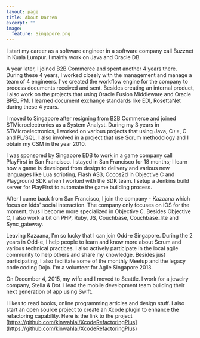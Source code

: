 ```yaml
---
layout: page
title: About Darren
excerpt: ""
image:
  feature: Singapore.png
---
```


I start my career as a software engineer in a software company call Buzznet in Kuala Lumpur. I mainly work on Java and Oracle DB.

A year later, I joined B2B Commerce and spent another 4 years there. During these 4 years, I worked closely with the management and manage a team of 4 engineers. I've created the workflow engine for the company to process documents received and sent. Besides creating an internal product, I also work on the projects that using Oracle Fusion Middleware and Oracle BPEL PM. I learned document exchange standards like EDI, RosettaNet during these 4 years.

I moved to Singapore after resigning from B2B Commerce and joined STMicroelectronics as a System Analyst. During my 3 years in STMicroelectronics, I worked on various projects that using Java, C++, C and PL/SQL. I also involved in a project that use Scrum methodology and I obtain my CSM in the year 2010.

I was sponsored by Singapore EDB to work in a game company call PlayFirst in San Francisco. I stayed in San Francisco for 18 months; I learn how a game is developed from design to delivery and various new languages like Lua scripting, Flash AS3, Cocos2d in Objective C and Playground SDK when I worked with the SDK team. I setup a Jenkins build server for PlayFirst to automate the game building process.

After I came back from San Francisco, I join the company - Kazaana which focus on kids' social interaction. The company only focuses on iOS for the moment, thus I become more specialized in Objective C. Besides Objective C, I also work a bit on PHP, Ruby, JS, Couchbase, Couchbase_lite and Sync_gateway.

Leaving Kazaana, I'm so lucky that I can join Odd-e Singapore. During the 2 years in Odd-e, I help people to learn and know more about Scrum and various technical practices. I also actively participate in the local agile community to help others and share my knowledge. Besides just participating, I also facilitate some of the monthly Meetup and the legacy code coding Dojo. I'm a volunteer for Agile Singapore 2013.

On December 4, 2015, my wife and I moved to Seattle. I work for a jewelry company, Stella & Dot. I lead the mobile development team building their next generation of app using Swift.

I likes to read books, online programming articles and design stuff. I also start an open source project to create an Xcode plugin to enhance the refactoring capability. Here is the link to the project [https://github.com/kinwahlai/XcodeRefactoringPlus](https://github.com/kinwahlai/XcodeRefactoringPlus)
